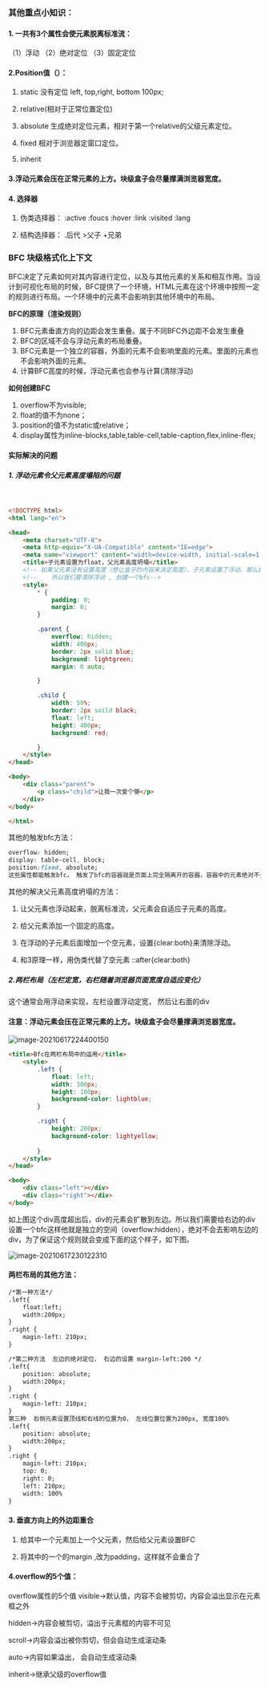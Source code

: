### 其他重点小知识：

#### 1. 一共有3个属性会使元素脱离标准流：

（1）浮动  （2）绝对定位  （3）固定定位

#### 2.Position值（）： 

1. static 没有定位   left, top,right, bottom 100px;

2. relative(相对于正常位置定位)

3. absolute 生成绝对定位元素，相对于第一个relative的父级元素定位。

4. fixed 相对于浏览器定窗口定位。

5. inherit

   

#### 3.浮动元素会压在正常元素的上方。块级盒子会尽量撑满浏览器宽度。

#### 4. 选择器

1. 伪类选择器： :active   :foucs   :hover   :link  :visited  :lang

2. 结构选择器： .后代     >父子    +兄弟

### BFC 块级格式化上下文

BFC决定了元素如何对其内容进行定位，以及与其他元素的关系和相互作用。当设计到可视化布局的时候，BFC提供了一个环境，HTML元素在这个环境中按照一定的规则进行布局。一个环境中的元素不会影响到其他环境中的布局。

**BFC的原理（渲染规则）**

1. BFC元素垂直方向的边距会发生重叠。属于不同BFC外边距不会发生重叠
2. BFC的区域不会与浮动元素的布局重叠。
3. BFC元素是一个独立的容器，外面的元素不会影响里面的元素。里面的元素也不会影响外面的元素。
4. 计算BFC高度的时候，浮动元素也会参与计算(清除浮动)

**如何创建BFC**

1. overflow不为visible;
2. float的值不为none；
3. position的值不为static或relative；
4. display属性为inline-blocks,table,table-cell,table-caption,flex,inline-flex;



#### 实际解决的问题

##### 1. 浮动元素令父元素高度塌陷的问题

​	

```html
<!DOCTYPE html>
<html lang="en">

<head>
    <meta charset="UTF-8">
    <meta http-equiv="X-UA-Compatible" content="IE=edge">
    <meta name="viewport" content="width=device-width, initial-scale=1.0">
    <title>子元素设置为float，父元素高度坍塌</title>
    <!-- 如果父元素没有设置高度（想让盒子的内容来决定高度），子元素设置了浮动，那么就会出现高度坍塌。 -->
    <!--    所以我们要清除浮动 , 创建一个bfc-->
    <style>
        * {
            padding: 0;
            margin: 0;
        }

        .parent {
            overflow: hidden;
            width: 400px;
            border: 2px solid blue;
            background: lightgreen;
            margin: 0 auto;

        }

        .child {
            width: 50%;
            border: 2px soild black;
            float: left;
            height: 400px;
            background: red;

        }
    </style>
</head>

<body>
    <div class="parent">
        <p class="child">让我一次爱个够</p>
    </div>
</body>

</html>
```

其他的触发bfc方法：

```css
overflow: hidden;
display: table-cell, block;
position:fixed, absolute;
这些属性都能触发bfc， 触发了bfc的容器就是页面上完全隔离开的容器，容器中的元素绝对不会影响到外面的元素。所以为了保证这个规则，触发了bfc的父元素在计算高度时，也会把浮动的子元素的高度也带上，就变相的实现了清楚浮动的目的。
```

其他的解决父元素高度坍塌的方法：

1. 让父元素也浮动起来，脱离标准流，父元素会自适应子元素的高度。

2. 给父元素添加一个固定的高度。
3. 在浮动的子元素后面增加一个空元素，设置{clear:both}来清除浮动。
4. 和3原理一样，用伪类代替了空元素  ::after{clear:both}

##### 2.两栏布局（左栏定宽，右栏随着浏览器页面宽度自适应变化）

这个通常会用浮动来实现，左栏设置浮动定宽， 然后让右面的div

#### **注意**：浮动元素会压在正常元素的上方。块级盒子会尽量撑满浏览器宽度。

![image-20210617224400150](C:\Users\24026\AppData\Roaming\Typora\typora-user-images\image-20210617224400150.png)

```html
<title>Bfc在两栏布局中的运用</title>
    <style>
        .left {
            float: left;
            width: 300px;
            height: 100px;
            background-color: lightblue;
        }

        .right {
            height: 200px;
            background-color: lightyellow;
            
        }
    </style>
</head>

<body>
    <div class="left"></div>
    <div class="right"></div>
</body>
```

如上图这个div高度超出后，div的元素会扩散到左边。所以我们需要给右边的div设置一个bfc这样他就是独立的空间（overflow:hidden），绝对不会去影响左边的div，为了保证这个规则就会变成下面的这个样子，如下图。

![image-20210617230122310](C:\Users\24026\AppData\Roaming\Typora\typora-user-images\image-20210617230122310.png)

#### 两栏布局的其他方法：

```html
/*第一种方法*/
.left{
	float:left;   
	width:200px;     
}
.right {
	magin-left: 210px;
}

/*第二种方法  左边的绝对定位， 右边的设置 margin-left:200 */
.left{
	position: absolute;   
	width:200px;     
}
.right {
	magin-left: 210px;
}
第三种  右侧元素设置顶线和右线的位置为0， 左线位置位置为200px, 宽度100%
.left{
	position: absolute;   
	width:200px;     
}
.right {
	magin-left: 210px;
	top: 0;
	right: 0;
	left: 210px;
	width: 100%
}
```

#### 3. 垂直方向上的外边距重合

1. 给其中一个元素加上一个父元素，然后给父元素设置BFC

2. 将其中的一个的margin ,改为padding，这样就不会重合了

#### 4.overflow的5个值：

overflow属性的5个值
visible→默认值，内容不会被剪切，内容会溢出显示在元素框之外

hidden→内容会被剪切，溢出于元素框的内容不可见

scroll→内容会溢出被你剪切，但会自动生成滚动条

auto→内容如果溢出， 会自动生成滚动条

inherit→继承父级的overflow值

